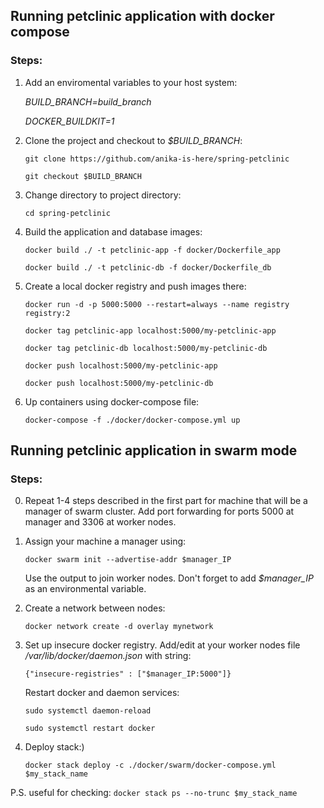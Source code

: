 ## Running petclinic application with docker compose

### Steps:

1) Add an enviromental variables to your host system: 

	*BUILD_BRANCH=build_branch*
        
	*DOCKER_BUILDKIT=1*

2) Clone the project and checkout to *$BUILD_BRANCH*:

	```git clone https://github.com/anika-is-here/spring-petclinic```

	```git checkout $BUILD_BRANCH```

3) Change directory to project directory:

	```cd spring-petclinic```

3) Build the application and database images: 

	```docker build ./ -t petclinic-app -f docker/Dockerfile_app```

	```docker build ./ -t petclinic-db -f docker/Dockerfile_db```

4) Create a local docker registry and push images there:

	```docker run -d -p 5000:5000 --restart=always --name registry registry:2```

	```docker tag petclinic-app localhost:5000/my-petclinic-app```

	```docker tag petclinic-db localhost:5000/my-petclinic-db```

	```docker push localhost:5000/my-petclinic-app```
	
	```docker push localhost:5000/my-petclinic-db```

5) Up containers using docker-compose file:

	```docker-compose -f ./docker/docker-compose.yml up```
        
## Running petclinic application in swarm mode

### Steps:

0) Repeat 1-4 steps described in the first part for machine that will be a manager of swarm cluster. Add port forwarding for ports 5000 at manager and 3306 at worker nodes.

1) Assign your machine a manager using:

     ```docker swarm init --advertise-addr $manager_IP```
        
    Use the output to join worker nodes. Don't forget to add *$manager_IP* as an environmental variable.
        
2) Create a network between nodes:
 
    ```docker network create -d overlay mynetwork```
        
3) Set up insecure docker registry. Add/edit at your worker nodes file */var/lib/docker/daemon.json* with string:
 
    ```{"insecure-registries" : ["$manager_IP:5000"]}```
        
    Restart docker and daemon services:
        
    ```sudo systemctl daemon-reload```
        
    ```sudo systemctl restart docker```
        
4) Deploy stack:)
 
    ```docker stack deploy -c ./docker/swarm/docker-compose.yml $my_stack_name```
        
 P.S. useful for checking: ```docker stack ps --no-trunc $my_stack_name```
